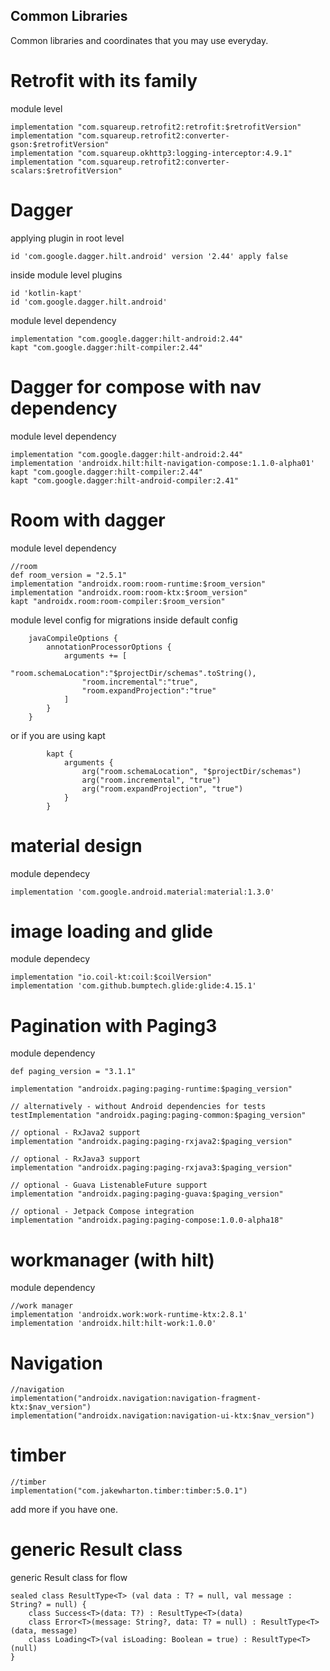 ## Common Libraries
Common libraries and coordinates that you may use everyday.

# Retrofit with its family
module level
```
implementation "com.squareup.retrofit2:retrofit:$retrofitVersion"
implementation "com.squareup.retrofit2:converter-gson:$retrofitVersion"
implementation "com.squareup.okhttp3:logging-interceptor:4.9.1"
implementation "com.squareup.retrofit2:converter-scalars:$retrofitVersion"
```
# Dagger
applying plugin in root level
```
id 'com.google.dagger.hilt.android' version '2.44' apply false
```
inside module level plugins
```
id 'kotlin-kapt'
id 'com.google.dagger.hilt.android'
```
module level dependency 
```
implementation "com.google.dagger:hilt-android:2.44"
kapt "com.google.dagger:hilt-compiler:2.44"
```
# Dagger for compose with nav dependency
module level dependency
```
implementation "com.google.dagger:hilt-android:2.44"
implementation 'androidx.hilt:hilt-navigation-compose:1.1.0-alpha01'
kapt "com.google.dagger:hilt-compiler:2.44"
kapt "com.google.dagger:hilt-android-compiler:2.41"
```
# Room with dagger
module level dependency
```
//room
def room_version = "2.5.1"
implementation "androidx.room:room-runtime:$room_version"
implementation "androidx.room:room-ktx:$room_version"
kapt "androidx.room:room-compiler:$room_version"
```
module level config for migrations inside default config
```
    javaCompileOptions {
        annotationProcessorOptions {
            arguments += [
                "room.schemaLocation":"$projectDir/schemas".toString(),
                "room.incremental":"true",
                "room.expandProjection":"true"
            ]
        }
    }
```
or if you are using kapt
```
        kapt {
            arguments {
                arg("room.schemaLocation", "$projectDir/schemas")
                arg("room.incremental", "true")
                arg("room.expandProjection", "true")
            }
        }
```
# material design
module dependecy
```
implementation 'com.google.android.material:material:1.3.0'
```
# image loading and glide
module dependecy
```
implementation "io.coil-kt:coil:$coilVersion"
implementation 'com.github.bumptech.glide:glide:4.15.1'
```
# Pagination with Paging3
module dependency 
```
def paging_version = "3.1.1"

implementation "androidx.paging:paging-runtime:$paging_version"

// alternatively - without Android dependencies for tests
testImplementation "androidx.paging:paging-common:$paging_version"

// optional - RxJava2 support
implementation "androidx.paging:paging-rxjava2:$paging_version"

// optional - RxJava3 support
implementation "androidx.paging:paging-rxjava3:$paging_version"

// optional - Guava ListenableFuture support
implementation "androidx.paging:paging-guava:$paging_version"

// optional - Jetpack Compose integration
implementation "androidx.paging:paging-compose:1.0.0-alpha18"
```

# workmanager (with hilt)
module dependency
```
//work manager
implementation 'androidx.work:work-runtime-ktx:2.8.1'
implementation 'androidx.hilt:hilt-work:1.0.0'
```
# Navigation
```
//navigation
implementation("androidx.navigation:navigation-fragment-ktx:$nav_version")
implementation("androidx.navigation:navigation-ui-ktx:$nav_version")
```

# timber
```
//timber
implementation("com.jakewharton.timber:timber:5.0.1")
```

add more if you have one.

# generic Result class 
generic Result class for flow 
```
sealed class ResultType<T> (val data : T? = null, val message : String? = null) {
    class Success<T>(data: T?) : ResultType<T>(data)
    class Error<T>(message: String?, data: T? = null) : ResultType<T>(data, message)
    class Loading<T>(val isLoading: Boolean = true) : ResultType<T>(null)
}
```
